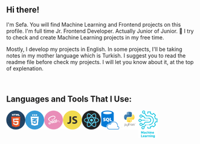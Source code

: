 ## Hi there!

I'm Sefa. You will find Machine Learning and Frontend projects on this profile. I'm full time Jr. Frontend Developer. Actually Junior of Junior. 🙂 I try to check and create Machine Learning projects in my free time.

Mostly, I develop my projects in English. In some projects, I'll be taking notes in my mother language which is Turkish. I suggest you to read the readme file before check my projects. I will let you know about it, at the top of explenation.

<br />

## Languages and Tools That I Use:

<img align="left" alt="HTML5" width="50px" src="html5.png" />
<img align="left" alt="CSS3" width="50px" src="css3.png" />
<img align="left" alt="Sass" width="50px" src="sass.png" />
<img align="left" alt="JavaScript" width="50px" src="javascript.png" />
<img align="left" alt="React" width="50px" src="react.png" />
<img align="left" alt="SQL" width="50px" src="sql.png" />
<img align="left" alt="Python" width="50px" src="python.png" />
<img align="left" alt="Machine-Learning" width="50px" src="machine-learning.png" />

<br />
